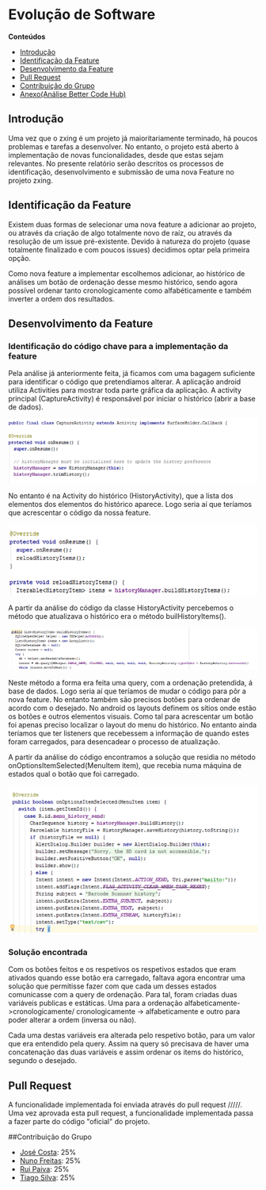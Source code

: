 # Evolução de Software

**Conteúdos**
- [Introdução](#introdução)
- [Identificação da Feature](#identificação-da-feature)
- [Desenvolvimento da Feature](#desenvolvimento-da-feature)
- [Pull Request](#pull-request)
- [Contribuição do Grupo](#contribuição-do-grupo)
- [Anexo(Análise Better Code Hub)](https://github.com/ruivop/zxing/blob/master/ESOF-docs/Documentos%20de%20apoio/Better%20Code%20Hub.pdf)


## Introdução

Uma vez que o zxing é um projeto já maioritariamente terminado, há poucos problemas e tarefas a desenvolver. No entanto, o projeto está aberto à implementação de novas funcionalidades, desde que estas sejam relevantes. No presente relatório serão descritos os processos de identificação, desenvolvimento e submissão de uma nova Feature no projeto zxing. 

## Identificação da Feature

Existem duas formas de selecionar uma nova feature a adicionar ao projeto, ou através da criação de algo totalmente novo  de raíz, ou através da resolução de um issue pré-existente. Devido à natureza do projeto (quase totalmente finalizado e com poucos issues) decidimos optar pela primeira opção.

Como nova feature a implementar escolhemos adicionar, ao histórico de análises um botão de ordenação desse mesmo histórico, sendo agora possível ordenar tanto cronologicamente como alfabéticamente e também inverter a ordem dos resultados.

## Desenvolvimento da Feature

### Identificação do código chave para a implementação da feature
Pela análise já anteriormente feita, já ficamos com uma bagagem suficiente para identificar o código que pretendíamos alterar. A aplicação android utiliza Activities para mostrar toda parte gráfica da aplicação. A activity principal (CaptureActivity) é responsável por iniciar o histórico (abrir a base de dados).

![CaptureActivity](/ESOF-docs/resources/CaptureActivity.png)
 
No entanto é na Activity do histórico (HistoryActivity), que a lista dos elementos dos elementos do histórico aparece. Logo seria aí que teríamos que acrescentar o código da nossa feature.
 
 ![builHistoryItems](/ESOF-docs/resources/builHistoryItems.png)
 
A partir da análise do código da classe HistoryActivity percebemos o método que atualizava o histórico era o método builHistoryItems().
 
 ![Query](/ESOF-docs/resources/query.png)
 
Neste método a forma era feita uma query, com a ordenação pretendida, á base de dados. Logo seria aí que teríamos de mudar o código para pôr a nova feature. No entanto também são precisos botões para ordenar de acordo com o desejado. No android os layouts definem os sítios onde estão os botões e outros elementos visuais. Como tal para acrescentar um botão foi apenas preciso localizar o layout do menu do histórico. No entanto ainda teríamos que ter listeners que recebessem a informação de quando estes foram carregados, para desencadear o processo de atualização. 

A partir da análise do código encontramos a solução que residia no método onOptionsItemSelected(MenuItem item), que recebia numa máquina de estados qual o botão que foi carregado.

 ![builHistoryItems](/ESOF-docs/resources/handler.png)


### Solução encontrada

Com os botões feitos e os respetivos os respetivos estados que eram ativados quando esse botão era carregado, faltava agora encontrar uma solução que permitisse fazer com que cada um desses estados comunicasse com a query de ordenação. Para tal, foram criadas duas variáveis publicas e estáticas. Uma para a ordenação alfabeticamente->cronologicamente/ cronologicamente -> alfabeticamente e outro para poder alterar a ordem (inversa ou não).

Cada uma destas variáveis era alterada pelo respetivo botão, para um valor que era entendido pela query. Assim na query só precisava de haver uma concatenação das duas variáveis e assim ordenar os items do histórico, segundo o desejado.



## Pull Request

A funcionalidade implementada foi enviada através do pull request /////. Uma vez aprovada esta pull request, a funcionalidade implementada passa a fazer parte do código "oficial" do projeto.

##Contribuição do Grupo
* [José Costa](https://github.com/zecst19): 25%
* [Nuno Freitas](https://github.com/nunofreitas96): 25%
* [Rui Paiva](https://github.com/ruivop): 25%
* [Tiago Silva](https://github.com/tadias): 25%

